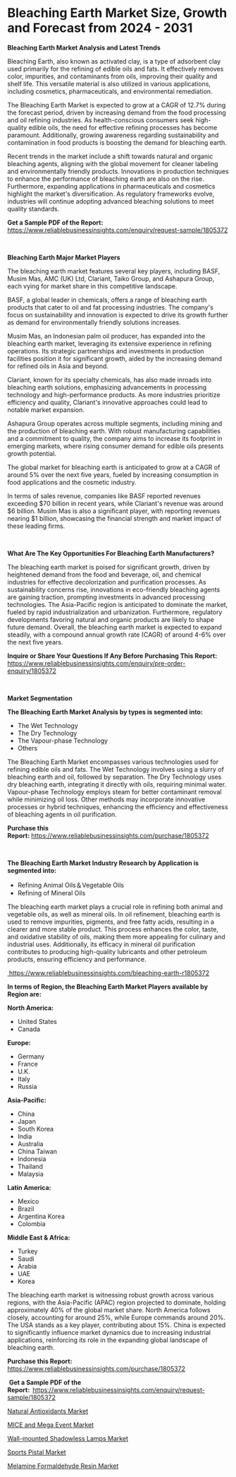 <p><h1>Bleaching Earth Market Size, Growth and Forecast from 2024 - 2031</h1></p><p><strong>Bleaching Earth Market Analysis and Latest Trends</strong></p>
<p><p>Bleaching Earth, also known as activated clay, is a type of adsorbent clay used primarily for the refining of edible oils and fats. It effectively removes color, impurities, and contaminants from oils, improving their quality and shelf life. This versatile material is also utilized in various applications, including cosmetics, pharmaceuticals, and environmental remediation.</p><p>The Bleaching Earth Market is expected to grow at a CAGR of 12.7% during the forecast period, driven by increasing demand from the food processing and oil refining industries. As health-conscious consumers seek high-quality edible oils, the need for effective refining processes has become paramount. Additionally, growing awareness regarding sustainability and contamination in food products is boosting the demand for bleaching earth.</p><p>Recent trends in the market include a shift towards natural and organic bleaching agents, aligning with the global movement for cleaner labeling and environmentally friendly products. Innovations in production techniques to enhance the performance of bleaching earth are also on the rise. Furthermore, expanding applications in pharmaceuticals and cosmetics highlight the market's diversification. As regulatory frameworks evolve, industries will continue adopting advanced bleaching solutions to meet quality standards.</p></p>
<p><strong>Get a Sample PDF of the Report:&nbsp;</strong> <a href="https://www.reliablebusinessinsights.com/enquiry/request-sample/1805372?utm_campaign=41&utm_medium=2&utm_source=Github&utm_content=ia&utm_term=10112024&utm_id=bleaching-earth">https://www.reliablebusinessinsights.com/enquiry/request-sample/1805372</a></p>
<p>&nbsp;</p>
<p><strong>Bleaching Earth Major Market Players</strong></p>
<p><p>The bleaching earth market features several key players, including BASF, Musim Mas, AMC (UK) Ltd, Clariant, Taiko Group, and Ashapura Group, each vying for market share in this competitive landscape. </p><p>BASF, a global leader in chemicals, offers a range of bleaching earth products that cater to oil and fat processing industries. The company's focus on sustainability and innovation is expected to drive its growth further as demand for environmentally friendly solutions increases. </p><p>Musim Mas, an Indonesian palm oil producer, has expanded into the bleaching earth market, leveraging its extensive experience in refining operations. Its strategic partnerships and investments in production facilities position it for significant growth, aided by the increasing demand for refined oils in Asia and beyond.</p><p>Clariant, known for its specialty chemicals, has also made inroads into bleaching earth solutions, emphasizing advancements in processing technology and high-performance products. As more industries prioritize efficiency and quality, Clariant's innovative approaches could lead to notable market expansion.</p><p>Ashapura Group operates across multiple segments, including mining and the production of bleaching earth. With robust manufacturing capabilities and a commitment to quality, the company aims to increase its footprint in emerging markets, where rising consumer demand for edible oils presents growth potential.</p><p>The global market for bleaching earth is anticipated to grow at a CAGR of around 5% over the next five years, fueled by increasing consumption in food applications and the cosmetic industry. </p><p>In terms of sales revenue, companies like BASF reported revenues exceeding $70 billion in recent years, while Clariant's revenue was around $6 billion. Musim Mas is also a significant player, with reporting revenues nearing $1 billion, showcasing the financial strength and market impact of these leading firms.</p></p>
<p>&nbsp;</p>
<p><strong>What Are The Key Opportunities For Bleaching Earth Manufacturers?</strong></p>
<p><p>The bleaching earth market is poised for significant growth, driven by heightened demand from the food and beverage, oil, and chemical industries for effective decolorization and purification processes. As sustainability concerns rise, innovations in eco-friendly bleaching agents are gaining traction, prompting investments in advanced processing technologies. The Asia-Pacific region is anticipated to dominate the market, fueled by rapid industrialization and urbanization. Furthermore, regulatory developments favoring natural and organic products are likely to shape future demand. Overall, the bleaching earth market is expected to expand steadily, with a compound annual growth rate (CAGR) of around 4-6% over the next five years.</p></p>
<p><strong>Inquire or Share Your Questions If Any Before Purchasing This Report:</strong> <a href="https://www.reliablebusinessinsights.com/enquiry/pre-order-enquiry/1805372?utm_campaign=41&utm_medium=2&utm_source=Github&utm_content=ia&utm_term=10112024&utm_id=bleaching-earth">https://www.reliablebusinessinsights.com/enquiry/pre-order-enquiry/1805372</a></p>
<p>&nbsp;</p>
<p><strong>Market Segmentation</strong></p>
<p><strong>The Bleaching Earth Market Analysis by types is segmented into:</strong></p>
<p><ul><li>The Wet Technology</li><li>The Dry Technology</li><li>The Vapour-phase Technology</li><li>Others</li></ul></p>
<p><p>The Bleaching Earth Market encompasses various technologies used for refining edible oils and fats. The Wet Technology involves using a slurry of bleaching earth and oil, followed by separation. The Dry Technology uses dry bleaching earth, integrating it directly with oils, requiring minimal water. Vapour-phase Technology employs steam for better contaminant removal while minimizing oil loss. Other methods may incorporate innovative processes or hybrid techniques, enhancing the efficiency and effectiveness of bleaching agents in oil purification.</p></p>
<p><strong>Purchase this Report:&nbsp;</strong><a href="https://www.reliablebusinessinsights.com/purchase/1805372?utm_campaign=41&utm_medium=2&utm_source=Github&utm_content=ia&utm_term=10112024&utm_id=bleaching-earth">https://www.reliablebusinessinsights.com/purchase/1805372</a></p>
<p>&nbsp;</p>
<p><strong>The Bleaching Earth Market Industry Research by Application is segmented into:</strong></p>
<p><ul><li>Refining Animal Oils＆Vegetable Oils</li><li>Refining of Mineral Oils</li></ul></p>
<p><p>The bleaching earth market plays a crucial role in refining both animal and vegetable oils, as well as mineral oils. In oil refinement, bleaching earth is used to remove impurities, pigments, and free fatty acids, resulting in a clearer and more stable product. This process enhances the color, taste, and oxidative stability of oils, making them more appealing for culinary and industrial uses. Additionally, its efficacy in mineral oil purification contributes to producing high-quality lubricants and other petroleum products, ensuring efficiency and performance.</p></p>
<p><a href="https://www.reliablebusinessinsights.com/bleaching-earth-r1805372?utm_campaign=41&utm_medium=2&utm_source=Github&utm_content=ia&utm_term=10112024&utm_id=bleaching-earth">&nbsp;https://www.reliablebusinessinsights.com/bleaching-earth-r1805372</a></p>
<p><strong>In terms of Region, the Bleaching Earth Market Players available by Region are:</strong></p>
<p>
    <p> <strong> North America: </strong>
        <ul>
            <li>United States</li>
            <li>Canada</li>
        </ul>
        </p> 
    <p> <strong> Europe: </strong>
        <ul>
            <li>Germany</li>
            <li>France</li>
            <li>U.K.</li>
            <li>Italy</li>
            <li>Russia</li>
        </ul>
        </p> 
    <p> <strong> Asia-Pacific: </strong>
        <ul>
            <li>China</li>
            <li>Japan</li>
            <li>South Korea</li>
            <li>India</li>
            <li>Australia</li>
            <li>China Taiwan</li>
            <li>Indonesia</li>
            <li>Thailand</li>
            <li>Malaysia</li>
        </ul>
        </p> 
    <p> <strong> Latin America: </strong>
        <ul>
            <li>Mexico</li>
            <li>Brazil</li>
            <li>Argentina Korea</li>
            <li>Colombia</li>
        </ul>
        </p> 
    <p> <strong> Middle East & Africa: </strong>
        <ul>
            <li>Turkey</li>
            <li>Saudi</li>
            <li>Arabia</li>
            <li>UAE</li>
            <li>Korea</li>
        </ul>
    </p>
    </p>
<p><p>The bleaching earth market is witnessing robust growth across various regions, with the Asia-Pacific (APAC) region projected to dominate, holding approximately 40% of the global market share. North America follows closely, accounting for around 25%, while Europe commands around 20%. The USA stands as a key player, contributing about 15%. China is expected to significantly influence market dynamics due to increasing industrial applications, reinforcing its role in the expanding global landscape of bleaching earth.</p></p>
<p><strong>Purchase this Report: </strong><a href="https://www.reliablebusinessinsights.com/purchase/1805372?utm_campaign=41&utm_medium=2&utm_source=Github&utm_content=ia&utm_term=10112024&utm_id=bleaching-earth">https://www.reliablebusinessinsights.com/purchase/1805372</a></p>
<p>&nbsp;<strong>Get a Sample PDF of the Report:&nbsp;&nbsp;</strong><a href="https://www.reliablebusinessinsights.com/enquiry/request-sample/1805372?utm_campaign=41&utm_medium=2&utm_source=Github&utm_content=ia&utm_term=10112024&utm_id=bleaching-earth">https://www.reliablebusinessinsights.com/enquiry/request-sample/1805372</a></p>
<p><strong></strong></p>
<p><p><a href="https://github.com/halleabdon2v1s/Market-Research-Report-List-1/blob/main/natural-antioxidants-market.md?utm_campaign=41&utm_medium=2&utm_source=Github&utm_content=ia&utm_term=10112024&utm_id=bleaching-earth">Natural Antioxidants Market</a></p><p><a href="https://www.linkedin.com/pulse/navigating-mice-mega-event-market-expert-analysis-forecast-cti2e?utm_campaign=41&utm_medium=2&utm_source=Github&utm_content=ia&utm_term=10112024&utm_id=bleaching-earth">MICE and Mega Event Market</a></p><p><a href="https://issuu.com/reportprime-2/docs/wall-mounted-shadowless-lamps-marke_a04d4dd3d16baf?utm_campaign=41&utm_medium=2&utm_source=Github&utm_content=ia&utm_term=10112024&utm_id=bleaching-earth">Wall-mounted Shadowless Lamps Market</a></p><p><a href="https://www.linkedin.com/pulse/sports-pistal-market-opportunities-emerging-global-trends-oxfre?utm_campaign=41&utm_medium=2&utm_source=Github&utm_content=ia&utm_term=10112024&utm_id=bleaching-earth">Sports Pistal Market</a></p><p><a href="https://github.com/jerridoxdemase/Market-Research-Report-List-1/blob/main/melamine-formaldehyde-resin-market.md?utm_campaign=41&utm_medium=2&utm_source=Github&utm_content=ia&utm_term=10112024&utm_id=bleaching-earth">Melamine Formaldehyde Resin Market</a></p></p>
